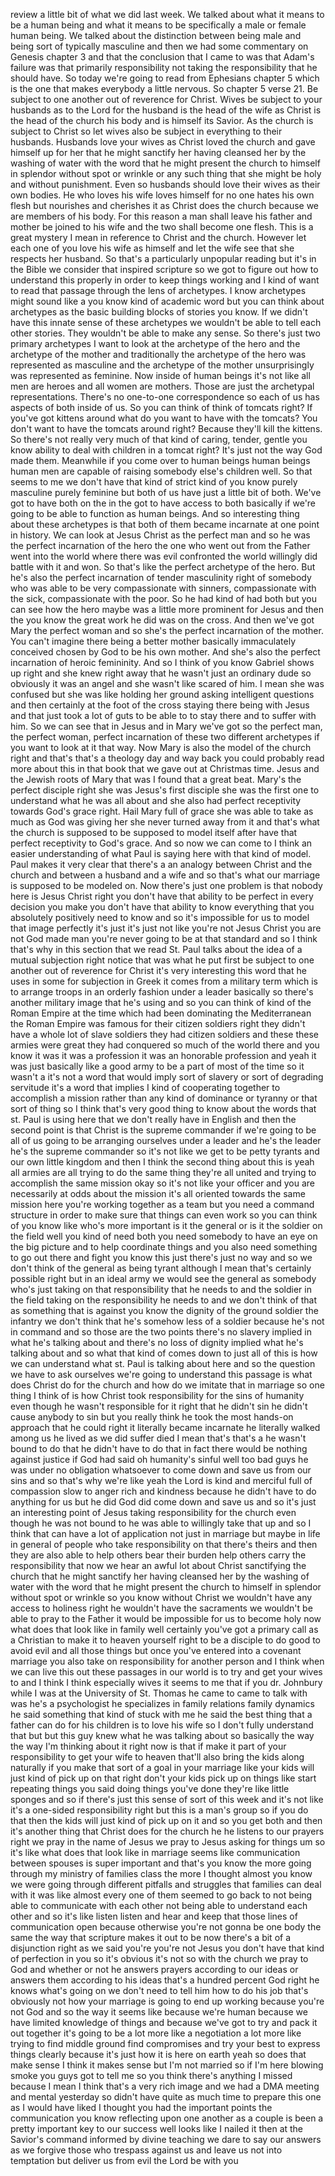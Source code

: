  review a little bit of what we did last week. We talked about what it means to be a human being and what it means to be specifically a male or female human being. We talked about the distinction between being male and being sort of typically masculine and then we had some commentary on Genesis chapter 3 and that the conclusion that I came to was that Adam's failure was that primarily responsibility not taking the responsibility that he should have. So today we're going to read from Ephesians chapter 5 which is the one that makes everybody a little nervous. So chapter 5 verse 21. Be subject to one another out of reverence for Christ. Wives be subject to your husbands as to the Lord for the husband is the head of the wife as Christ is the head of the church his body and is himself its Savior. As the church is subject to Christ so let wives also be subject in everything to their husbands. Husbands love your wives as Christ loved the church and gave himself up for her that he might sanctify her having cleansed her by the washing of water with the word that he might present the church to himself in splendor without spot or wrinkle or any such thing that she might be holy and without punishment. Even so husbands should love their wives as their own bodies. He who loves his wife loves himself for no one hates his own flesh but nourishes and cherishes it as Christ does the church because we are members of his body. For this reason a man shall leave his father and mother be joined to his wife and the two shall become one flesh. This is a great mystery I mean in reference to Christ and the church. However let each one of you love his wife as himself and let the wife see that she respects her husband. So that's a particularly unpopular reading but it's in the Bible we consider that inspired scripture so we got to figure out how to understand this properly in order to keep things working and I kind of want to read that passage through the lens of archetypes. I know archetypes might sound like a you know kind of academic word but you can think about archetypes as the basic building blocks of stories you know. If we didn't have this innate sense of these archetypes we wouldn't be able to tell each other stories. They wouldn't be able to make any sense. So there's just two primary archetypes I want to look at the archetype of the hero and the archetype of the mother and traditionally the archetype of the hero was represented as masculine and the archetype of the mother unsurprisingly was represented as feminine. Now inside of human beings it's not like all men are heroes and all women are mothers. Those are just the archetypal representations. There's no one-to-one correspondence so each of us has aspects of both inside of us. So you can think of think of tomcats right? If you've got kittens around what do you want to have with the tomcats? You don't want to have the tomcats around right? Because they'll kill the kittens. So there's not really very much of that kind of caring, tender, gentle you know ability to deal with children in a tomcat right? It's just not the way God made them. Meanwhile if you come over to human beings human beings human men are capable of raising somebody else's children well. So that seems to me we don't have that kind of strict kind of you know purely masculine purely feminine but both of us have just a little bit of both. We've got to have both on the in the got to have access to both basically if we're going to be able to function as human beings. And so interesting thing about these archetypes is that both of them became incarnate at one point in history. We can look at Jesus Christ as the perfect man and so he was the perfect incarnation of the hero the one who went out from the Father went into the world where there was evil confronted the world willingly did battle with it and won. So that's like the perfect archetype of the hero. But he's also the perfect incarnation of tender masculinity right of somebody who was able to be very compassionate with sinners, compassionate with the sick, compassionate with the poor. So he had kind of had both but you can see how the hero maybe was a little more prominent for Jesus and then the you know the great work he did was on the cross. And then we've got Mary the perfect woman and so she's the perfect incarnation of the mother. You can't imagine there being a better mother basically immaculately conceived chosen by God to be his own mother. And she's also the perfect incarnation of heroic femininity. And so I think of you know Gabriel shows up right and she knew right away that he wasn't just an ordinary dude so obviously it was an angel and she wasn't like scared of him. I mean she was confused but she was like holding her ground asking intelligent questions and then certainly at the foot of the cross staying there being with Jesus and that just took a lot of guts to be able to to stay there and to suffer with him. So we can see that in Jesus and in Mary we've got so the perfect man, the perfect woman, perfect incarnation of these two different archetypes if you want to look at it that way. Now Mary is also the model of the church right and that's that's a theology day and way back you could probably read more about this in that book that we gave out at Christmas time. Jesus and the Jewish roots of Mary that was I found that a great beat. Mary's the perfect disciple right she was Jesus's first disciple she was the first one to understand what he was all about and she also had perfect receptivity towards God's grace right. Hail Mary full of grace she was able to take as much as God was giving her she never turned away from it and that's what the church is supposed to be supposed to model itself after have that perfect receptivity to God's grace. And so now we can come to I think an easier understanding of what Paul is saying here with that kind of model. Paul makes it very clear that there's a an analogy between Christ and the church and between a husband and a wife and so that's what our marriage is supposed to be modeled on. Now there's just one problem is that nobody here is Jesus Christ right you don't have that ability to be perfect in every decision you make you don't have that ability to know everything that you absolutely positively need to know and so it's impossible for us to model that image perfectly it's just it's just not like you're not Jesus Christ you are not God made man you're never going to be at that standard and so I think that's why in this section that we read St. Paul talks about the idea of a mutual subjection right notice that was what he put first be subject to one another out of reverence for Christ it's very interesting this word that he uses in some for subjection in Greek it comes from a military term which is to arrange troops in an orderly fashion under a leader basically so there's another military image that he's using and so you can think of kind of the Roman Empire at the time which had been dominating the Mediterranean the Roman Empire was famous for their citizen soldiers right they didn't have a whole lot of slave soldiers they had citizen soldiers and these these armies were great they had conquered so much of the world there and you know it was it was a profession it was an honorable profession and yeah it was just basically like a good army to be a part of most of the time so it wasn't a it's not a word that would imply sort of slavery or sort of degrading servitude it's a word that implies I kind of cooperating together to accomplish a mission rather than any kind of dominance or tyranny or that sort of thing so I think that's very good thing to know about the words that st. Paul is using here that we don't really have in English and then the second point is that Christ is the supreme commander if we're going to be all of us going to be arranging ourselves under a leader and he's the leader he's the supreme commander so it's not like we get to be petty tyrants and our own little kingdom and then I think the second thing about this is yeah all armies are all trying to do the same thing they're all united and trying to accomplish the same mission okay so it's not like your officer and you are necessarily at odds about the mission it's all oriented towards the same mission here you're working together as a team but you need a command structure in order to make sure that things can even work so you can think of you know like who's more important is it the general or is it the soldier on the field well you kind of need both you need somebody to have an eye on the big picture and to help coordinate things and you also need something to go out there and fight you know this just there's just no way and so we don't think of the general as being tyrant although I mean that's certainly possible right but in an ideal army we would see the general as somebody who's just taking on that responsibility that he needs to and the soldier in the field taking on the responsibility he needs to and we don't think of that as something that is against you know the dignity of the ground soldier the infantry we don't think that he's somehow less of a soldier because he's not in command and so those are the two points there's no slavery implied in what he's talking about and there's no loss of dignity implied what he's talking about and so what that kind of comes down to just all of this is how we can understand what st. Paul is talking about here and so the question we have to ask ourselves we're going to understand this passage is what does Christ do for the church and how do we imitate that in marriage so one thing I think of is how Christ took responsibility for the sins of humanity even though he wasn't responsible for it right that he didn't sin he didn't cause anybody to sin but you really think he took the most hands-on approach that he could right it literally became incarnate he literally walked among us he lived as we did suffer died I mean that's that's a he wasn't bound to do that he didn't have to do that in fact there would be nothing against justice if God had said oh humanity's sinful well too bad guys he was under no obligation whatsoever to come down and save us from our sins and so that's why we're like yeah the Lord is kind and merciful full of compassion slow to anger rich and kindness because he didn't have to do anything for us but he did God did come down and save us and so it's just an interesting point of Jesus taking responsibility for the church even though he was not bound to he was able to willingly take that up and so I think that can have a lot of application not just in marriage but maybe in life in general of people who take responsibility on that there's theirs and then they are also able to help others bear their burden help others carry the responsibility that now we hear an awful lot about Christ sanctifying the church that he might sanctify her having cleansed her by the washing of water with the word that he might present the church to himself in splendor without spot or wrinkle so you know without Christ we wouldn't have any access to holiness right he wouldn't have the sacraments we wouldn't be able to pray to the Father it would be impossible for us to become holy now what does that look like in family well certainly you've got a primary call as a Christian to make it to heaven yourself right to be a disciple to do good to avoid evil and all those things but once you've entered into a covenant marriage you also take on responsibility for another person and I think when we can live this out these passages in our world is to try and get your wives to and I think I think especially wives it seems to me that if you dr. Johnbury while I was at the University of St. Thomas he came to came to talk with was he's a psychologist he specializes in family relations family dynamics he said something that kind of stuck with me he said the best thing that a father can do for his children is to love his wife so I don't fully understand that but but this guy knew what he was talking about so basically the way the way I'm thinking about it right now is that if make it part of your responsibility to get your wife to heaven that'll also bring the kids along naturally if you make that sort of a goal in your marriage like your kids will just kind of pick up on that right don't your kids pick up on things like start repeating things you said doing things you've done they're like little sponges and so if there's just this sense of sort of this week and it's not like it's a one-sided responsibility right but this is a man's group so if you do that then the kids will just kind of pick up on it and so you get both and then it's another thing that Christ does for the church he he listens to our prayers right we pray in the name of Jesus we pray to Jesus asking for things um so it's like what does that look like in marriage seems like communication between spouses is super important and that's you know the more going through my ministry of families class the more I thought almost you know we were going through different pitfalls and struggles that families can deal with it was like almost every one of them seemed to go back to not being able to communicate with each other not being able to understand each other and so it's like listen listen and hear and keep that those lines of communication open because otherwise you're not gonna be one body the same the way that scripture makes it out to be now there's a bit of a disjunction right as we said you're you're not Jesus you don't have that kind of perfection in you so it's obvious it's not so with the church we pray to God and whether or not he answers prayers according to our ideas or answers them according to his ideas that's a hundred percent God right he knows what's going on we don't need to tell him how to do his job that's obviously not how your marriage is going to end up working because you're not God and so the way it seems like because we're human because we have limited knowledge of things and because we've got to try and pack it out together it's going to be a lot more like a negotiation a lot more like trying to find middle ground find compromises and try your best to express things clearly because it's just how it is here on earth yeah so does that make sense I think it makes sense but I'm not married so if I'm here blowing smoke you guys got to tell me so you think there's anything I missed because I mean I think that's a very rich image and we had a DMA meeting and mental yesterday so didn't have quite as much time to prepare this one as I would have liked I thought you had the important points the communication you know reflecting upon one another as a couple is been a pretty important key to our success well looks like I nailed it then at the Savior's command informed by divine teaching we dare to say our answers as we forgive those who trespass against us and leave us not into temptation but deliver us from evil the Lord be with you
